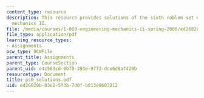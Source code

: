 ```yaml
---
content_type: resource
description: This resource provides solutions of the sixth roblem set on engineering
  mechanics II.
file: /media/courses/1-060-engineering-mechanics-ii-spring-2006/ed26020b03e25f3b7d0fb813e9b03212_ps6_solutions.pdf
file_type: application/pdf
learning_resource_types:
- Assignments
ocw_type: OCWFile
parent_title: Assignments
parent_type: CourseSection
parent_uid: e4c563cd-0bf0-393e-9773-dce6d8af420b
resourcetype: Document
title: ps6_solutions.pdf
uid: ed26020b-03e2-5f3b-7d0f-b813e9b03212
---
```


